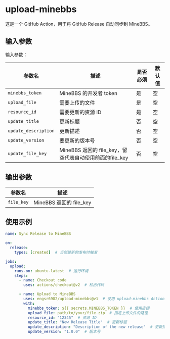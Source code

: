 # upload-minebbs

这是一个 GitHub Action，用于将 GitHub Release 自动同步到 MineBBS。

## 输入参数

输入参数：

| 参数名            | 描述                                       | 是否必须 | 默认值 |
|-------------------|--------------------------------------------|----------|--------|
| `minebbs_token`   | MineBBS 的开发者 token                     | 是       | 空     |
| `upload_file`     | 需要上传的文件                             | 是       | 空     |
| `resource_id`     | 需要更新的资源 ID                          | 是       | 空     |
| `update_title`    | 更新标题                                   | 否       | 空     |
| `update_description` | 更新描述                                 | 否       | 空     |
| `update_version`  | 要更新的版本号                              | 否       | 空     |
| `update_file_key` | MineBBS 返回的 file_key，留空代表自动使用前面的file_key | 否 | 空 |

## 输出参数

| 参数名      | 描述                         |
|-------------|------------------------------|
| `file_key`  | MineBBS 返回的 file_key      |

## 使用示例

```yml
name: Sync Release to MineBBS

on:
  release:
    types: [created]  # 当创建新的发布时触发

jobs:
  upload:
    runs-on: ubuntu-latest  # 运行环境
    steps:
      - name: Checkout code
        uses: actions/checkout@v2  # 检出代码

      - name: Upload to MineBBS
        uses: engsr6982/upload-minebbs@v1  # 使用 upload-minebbs Action
        with:
          minebbs_token: ${{ secrets.MINEBBS_TOKEN }}  # 使用密钥
          upload_file: path/to/your/file.zip  # 指定上传文件的路径
          resource_id: "12345"  # 资源 ID
          update_title: "New Release Title"  # 更新标题
          update_description: "Description of the new release"  # 更新描述
          update_version: "1.0.0"  # 版本号
```
